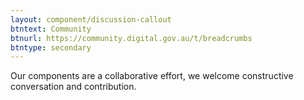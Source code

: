 ```yaml
---
layout: component/discussion-callout
btntext: Community
btnurl: https://community.digital.gov.au/t/breadcrumbs
btntype: secondary
---
```


Our components are a collaborative effort, we welcome constructive conversation and contribution.

